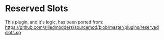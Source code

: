 ﻿# Reserved Slots

This plugin, and it's logic, has been ported from: https://github.com/alliedmodders/sourcemod/blob/master/plugins/reservedslots.sp